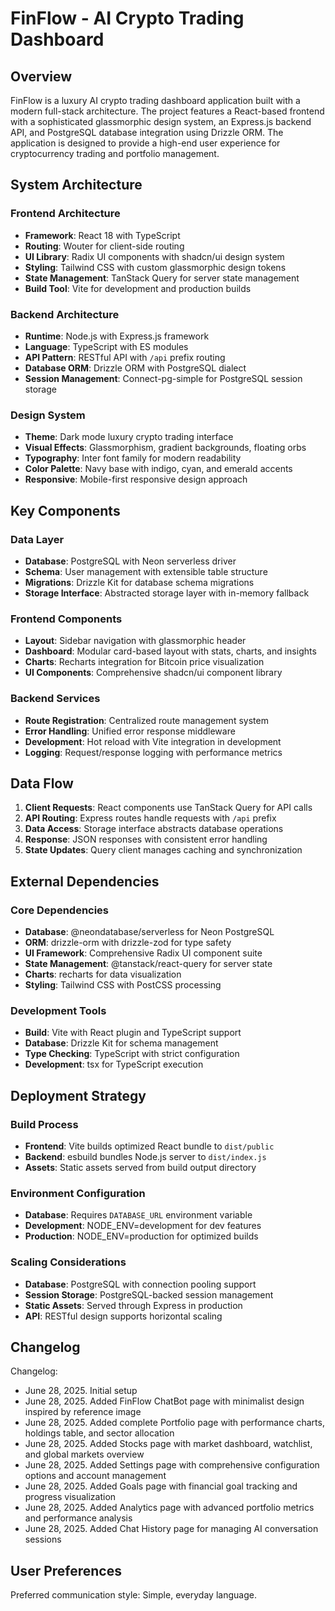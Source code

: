 # FinFlow - AI Crypto Trading Dashboard

## Overview

FinFlow is a luxury AI crypto trading dashboard application built with a modern full-stack architecture. The project features a React-based frontend with a sophisticated glassmorphic design system, an Express.js backend API, and PostgreSQL database integration using Drizzle ORM. The application is designed to provide a high-end user experience for cryptocurrency trading and portfolio management.

## System Architecture

### Frontend Architecture
- **Framework**: React 18 with TypeScript
- **Routing**: Wouter for client-side routing
- **UI Library**: Radix UI components with shadcn/ui design system
- **Styling**: Tailwind CSS with custom glassmorphic design tokens
- **State Management**: TanStack Query for server state management
- **Build Tool**: Vite for development and production builds

### Backend Architecture
- **Runtime**: Node.js with Express.js framework
- **Language**: TypeScript with ES modules
- **API Pattern**: RESTful API with `/api` prefix routing
- **Database ORM**: Drizzle ORM with PostgreSQL dialect
- **Session Management**: Connect-pg-simple for PostgreSQL session storage

### Design System
- **Theme**: Dark mode luxury crypto trading interface
- **Visual Effects**: Glassmorphism, gradient backgrounds, floating orbs
- **Typography**: Inter font family for modern readability
- **Color Palette**: Navy base with indigo, cyan, and emerald accents
- **Responsive**: Mobile-first responsive design approach

## Key Components

### Data Layer
- **Database**: PostgreSQL with Neon serverless driver
- **Schema**: User management with extensible table structure
- **Migrations**: Drizzle Kit for database schema migrations
- **Storage Interface**: Abstracted storage layer with in-memory fallback

### Frontend Components
- **Layout**: Sidebar navigation with glassmorphic header
- **Dashboard**: Modular card-based layout with stats, charts, and insights
- **Charts**: Recharts integration for Bitcoin price visualization
- **UI Components**: Comprehensive shadcn/ui component library

### Backend Services
- **Route Registration**: Centralized route management system
- **Error Handling**: Unified error response middleware
- **Development**: Hot reload with Vite integration in development
- **Logging**: Request/response logging with performance metrics

## Data Flow

1. **Client Requests**: React components use TanStack Query for API calls
2. **API Routing**: Express routes handle requests with `/api` prefix
3. **Data Access**: Storage interface abstracts database operations
4. **Response**: JSON responses with consistent error handling
5. **State Updates**: Query client manages caching and synchronization

## External Dependencies

### Core Dependencies
- **Database**: @neondatabase/serverless for Neon PostgreSQL
- **ORM**: drizzle-orm with drizzle-zod for type safety
- **UI Framework**: Comprehensive Radix UI component suite
- **State Management**: @tanstack/react-query for server state
- **Charts**: recharts for data visualization
- **Styling**: Tailwind CSS with PostCSS processing

### Development Tools
- **Build**: Vite with React plugin and TypeScript support
- **Database**: Drizzle Kit for schema management
- **Type Checking**: TypeScript with strict configuration
- **Development**: tsx for TypeScript execution

## Deployment Strategy

### Build Process
- **Frontend**: Vite builds optimized React bundle to `dist/public`
- **Backend**: esbuild bundles Node.js server to `dist/index.js`
- **Assets**: Static assets served from build output directory

### Environment Configuration
- **Database**: Requires `DATABASE_URL` environment variable
- **Development**: NODE_ENV=development for dev features
- **Production**: NODE_ENV=production for optimized builds

### Scaling Considerations
- **Database**: PostgreSQL with connection pooling support
- **Session Storage**: PostgreSQL-backed session management
- **Static Assets**: Served through Express in production
- **API**: RESTful design supports horizontal scaling

## Changelog

Changelog:
- June 28, 2025. Initial setup
- June 28, 2025. Added FinFlow ChatBot page with minimalist design inspired by reference image
- June 28, 2025. Added complete Portfolio page with performance charts, holdings table, and sector allocation
- June 28, 2025. Added Stocks page with market dashboard, watchlist, and global markets overview
- June 28, 2025. Added Settings page with comprehensive configuration options and account management
- June 28, 2025. Added Goals page with financial goal tracking and progress visualization
- June 28, 2025. Added Analytics page with advanced portfolio metrics and performance analysis
- June 28, 2025. Added Chat History page for managing AI conversation sessions

## User Preferences

Preferred communication style: Simple, everyday language.
